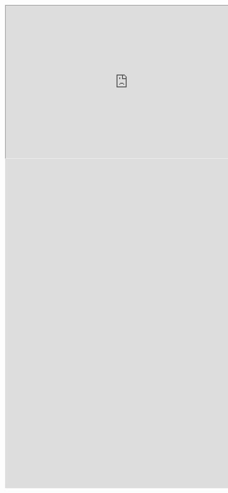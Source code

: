 <iframe src="https://drive.google.com/file/d/1s1P8ht1eggnxqDW3uzRQxACpDiyrHzGS/preview" width="800" height="500" allow="autoplay" allowfullscreen> </iframe>


<iframe src="https://1drv.ms/v/c/5789757131c7dafa/IQT62scxcXWJIIBX69cCAAAAAemNyuygl9A7aEJV1nglK0I" width="1920" height="1080" frameborder="0" scrolling="no" allowfullscreen></iframe>

